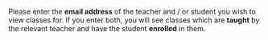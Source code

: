 Please enter the __email address__ of the teacher and / or student you wish to view classes for. If you enter both, you will see classes which are __taught__ by the relevant teacher and have the student __enrolled__ in them.